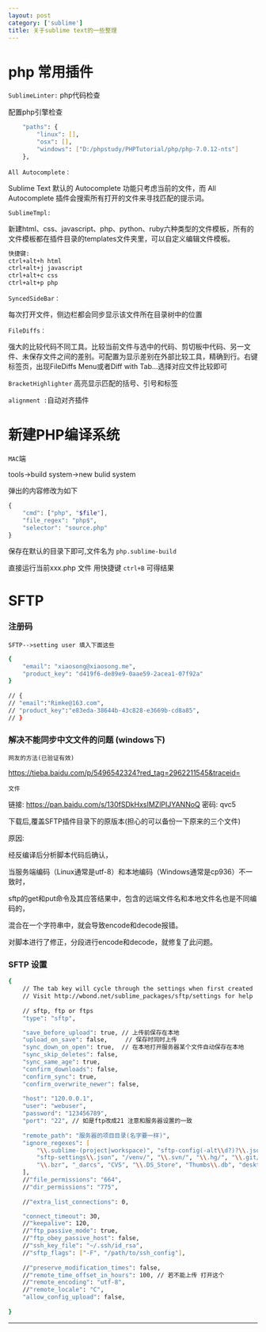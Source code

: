 ```yaml
---
layout: post
category: ['sublime']
title: 关于sublime text的一些整理
---
```

# php 常用插件
`SublimeLinter:` php代码检查

配置php引擎检查
```zsh
    "paths": {
        "linux": [],
        "osx": [],
        "windows": ["D:/phpstudy/PHPTutorial/php/php-7.0.12-nts"]
    },
```
`All Autocomplete：`

Sublime Text 默认的 Autocomplete 功能只考虑当前的文件，而 All Autocomplete 插件会搜索所有打开的文件来寻找匹配的提示词。

`SublimeTmpl:`

新建html、css、javascript、php、python、ruby六种类型的文件模板，所有的文件模板都在插件目录的templates文件夹里，可以自定义编辑文件模板。

```zsh
快捷键:
ctrl+alt+h html
ctrl+alt+j javascript
ctrl+alt+c css
ctrl+alt+p php
```
`SyncedSideBar：`

每次打开文件，侧边栏都会同步显示该文件所在目录树中的位置


`FileDiffs：`

强大的比较代码不同工具。比较当前文件与选中的代码、剪切板中代码、另一文件、未保存文件之间的差别。可配置为显示差别在外部比较工具，精确到行。右键标签页，出现FileDiffs
Menu或者Diff with Tab…选择对应文件比较即可

`BracketHighlighter` 高亮显示匹配的括号、引号和标签

`alignment :`自动对齐插件



# 新建PHP编译系统
`MAC`端

tools->build system->new bulid system

弹出的内容修改为如下
```php
{
    "cmd": ["php", "$file"],
    "file_regex": "php$",
    "selector": "source.php"
}
```

保存在默认的目录下即可,文件名为 `php.sublime-build`

直接运行当前xxx.php 文件  用快捷键 `ctrl+B` 可得结果


# SFTP 
### 注册码
`SFTP-->setting user 填入下面这些`
```zsh
{  
    "email": "xiaosong@xiaosong.me",  
    "product_key": "d419f6-de89e9-0aae59-2acea1-07f92a"  
}  
 
// {  
// "email":"Rimke@163.com",  
// "product_key":"e83eda-38644b-43c828-e3669b-cd8a85",  
// }  
```
### 解决不能同步中文文件的问题 (windows下)
`网友的方法(已验证有效)`

<https://tieba.baidu.com/p/5496542324?red_tag=2962211545&traceid=>

`文件`

链接: <https://pan.baidu.com/s/130fSDkHxsIMZlPIJYANNoQ> 密码: qvc5

下载后,覆盖SFTP插件目录下的原版本(担心的可以备份一下原来的三个文件)

原因: 

经反编译后分析脚本代码后确认，

当服务端编码（Linux通常是utf-8）和本地编码（Windows通常是cp936）不一致时，

sftp的get和put命令及其应答结果中，包含的远端文件名和本地文件名也是不同编码的，

混合在一个字符串中，就会导致encode和decode报错。

对脚本进行了修正，分段进行encode和decode，就修复了此问题。

### SFTP 设置
```zsh
{
    // The tab key will cycle through the settings when first created
    // Visit http://wbond.net/sublime_packages/sftp/settings for help
    
    // sftp, ftp or ftps
    "type": "sftp",

    "save_before_upload": true, // 上传前保存在本地
    "upload_on_save": false,     // 保存时同时上传
    "sync_down_on_open": true,  // 在本地打开服务器某个文件自动保存在本地
    "sync_skip_deletes": false,
    "sync_same_age": true,
    "confirm_downloads": false,
    "confirm_sync": true,
    "confirm_overwrite_newer": false,
    
    "host": "120.0.0.1",
    "user": "webuser",
    "password": "123456789",
    "port": "22", // 如是ftp改成21 注意和服务器设置的一致
    
    "remote_path": "服务器的项目目录(名字要一样)",
    "ignore_regexes": [
        "\\.sublime-(project|workspace)", "sftp-config(-alt\\d?)?\\.json",
        "sftp-settings\\.json", "/venv/", "\\.svn/", "\\.hg/", "\\.git/",
        "\\.bzr", "_darcs", "CVS", "\\.DS_Store", "Thumbs\\.db", "desktop\\.ini"
    ],
    //"file_permissions": "664",
    //"dir_permissions": "775",
    
    //"extra_list_connections": 0,

    "connect_timeout": 30,
    //"keepalive": 120,
    //"ftp_passive_mode": true,
    //"ftp_obey_passive_host": false,
    //"ssh_key_file": "~/.ssh/id_rsa",
    //"sftp_flags": ["-F", "/path/to/ssh_config"],
    
    //"preserve_modification_times": false,
    //"remote_time_offset_in_hours": 100, // 若不能上传 打开这个
    //"remote_encoding": "utf-8",
    //"remote_locale": "C",
    "allow_config_upload": false,
    
}

```
----------------------------------------------------------------------------------- 